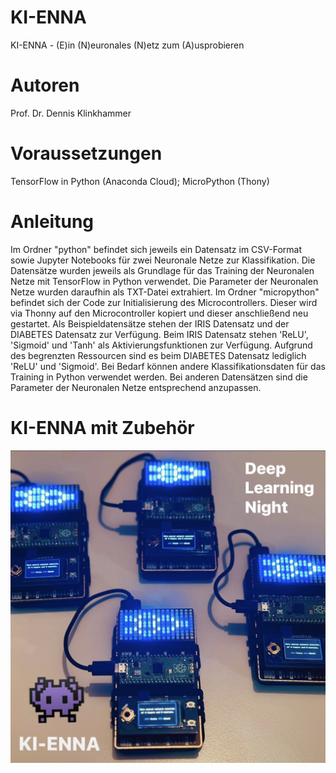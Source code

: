 # KI-ENNA
KI-ENNA - (E)in (N)euronales (N)etz zum (A)usprobieren

# Autoren
Prof. Dr. Dennis Klinkhammer

# Voraussetzungen
TensorFlow in Python (Anaconda Cloud); MicroPython (Thony)

# Anleitung
Im Ordner "python" befindet sich jeweils ein Datensatz im CSV-Format sowie Jupyter Notebooks für zwei Neuronale Netze zur Klassifikation.
Die Datensätze wurden jeweils als Grundlage für das Training der Neuronalen Netze mit TensorFlow in Python verwendet.
Die Parameter der Neuronalen Netze wurden daraufhin als TXT-Datei extrahiert.
Im Ordner "micropython" befindet sich der Code zur Initialisierung des Microcontrollers.
Dieser wird via Thonny auf den Microcontroller kopiert und dieser anschließend neu gestartet.
Als Beispieldatensätze stehen der IRIS Datensatz und der DIABETES Datensatz zur Verfügung.
Beim IRIS Datensatz stehen 'ReLU', 'Sigmoid' und 'Tanh' als Aktivierungsfunktionen zur Verfügung.
Aufgrund des begrenzten Ressourcen sind es beim DIABETES Datensatz lediglich 'ReLU' und 'Sigmoid'.
Bei Bedarf können andere Klassifikationsdaten für das Training in Python verwendet werden.
Bei anderen Datensätzen sind die Parameter der Neuronalen Netze entsprechend anzupassen.

# KI-ENNA mit Zubehör
![KI-ENNA](https://github.com/statistical-thinking/KI.ENNA/blob/main/KI-ENNA.jpg?raw=true)
